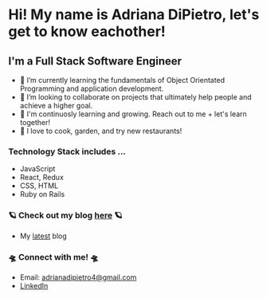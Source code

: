 # Hi! My name is Adriana DiPietro, let's get to know eachother!

## I'm a Full Stack Software Engineer

-  :speech_balloon: I’m currently learning the fundamentals of Object Orientated Programming and application development. 
-  :first_quarter_moon_with_face: I’m looking to collaborate on projects that ultimately help people and achieve a higher goal. 
-  :white_heart: I'm continuosly learning and growing. Reach out to me + let's learn together! 
-  :dizzy: I love to cook, garden, and try new restaurants!


### Technology Stack includes ...
-  JavaScript
-  React, Redux
-  CSS, HTML
-  Ruby on Rails 



### :ringed_planet: Check out my blog [here](https://dev.to/am20dipi) :ringed_planet: 
-  My [latest](https://dev.to/am20dipi/introduction-to-learning-promises-3c3m) blog



### :flying_saucer: Connect with me! :flying_saucer:
 -  Email: adrianadipietro4@gmail.com
 -  [LinkedIn](https://www.linkedin.com/in/adriana-dipietro)

